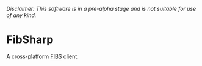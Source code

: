 *Disclaimer: This software is in a pre-alpha stage and is not suitable for use of any kind.*

# FibSharp

A cross-platform [FIBS](http://fibs.com/) client.

